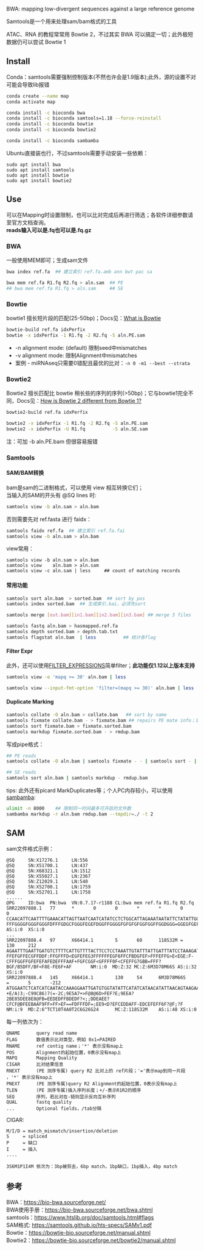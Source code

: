 
BWA: mapping low-divergent sequences against a large reference genome

Samtools是一个用来处理sam/bam格式的工具

ATAC、RNA 的教程常常用 Bowtie 2，不过其实 BWA 可以搞定一切；此外极短数据仍可以尝试 Bowtie 1

## Install
Conda：samtools需要强制控制版本(不然也许会是1.9版本);此外，源的设置不对可能会导致lib报错
```bash
conda create --name map
conda activate map

conda install -c bioconda bwa       
conda install -c bioconda samtools=1.18 --force-reinstall
conda install -c bioconda bowtie
conda install -c bioconda bowtie2 

conda install -c bioconda sambamba
```
Ubuntu直接装也行，不过samtools需要手动安装一些依赖：
```
sudo apt install bwa      
sudo apt install samtools  
sudo apt install bowtie
sudo apt install bowtie2
```

## Use
可以在Mapping时设置限制，也可以比对完成后再进行筛选；各软件详细参数请至官方文档查询。    
**reads输入可以是.fq也可以是.fq.gz**
### BWA
一般使用MEM即可；生成sam文件
```bash
bwa index ref.fa  ## 建立索引 ref.fa.amb ann bwt pac sa

bwa mem ref.fa R1.fq R2.fq > aln.sam  ## PE
## bwa mem ref.fa R1.fq > aln.sam     ## SE
```


### Bowtie
bowtie1 擅长短片段的匹配(25-50bp)；Docs见：[What is Bowtie](https://bowtie-bio.sourceforge.net/manual.shtml#what-is-bowtie)
```bash
bowtie-build ref.fa idxPerfix
bowtie -x idxPerfix -1 R1.fq -2 R2.fq -S aln.PE.sam 
```
* -n alignment mode: (default) 限制seed中mismatches
* -v alignment mode: 限制Alignment中mismatches
* 案例 - miRNAseq只需要0错配且最优的比对：```-n 0 -m1 --best --strata```


### Bowtie2
Bowtie2 擅长匹配比 bowtie 稍长些的序列的序列(>50bp)；它与bowtie1完全不同，Docs见：[How is Bowtie 2 different from Bowtie 1?](https://bowtie-bio.sourceforge.net/bowtie2/manual.shtml#how-is-bowtie-2-different-from-bowtie-1)
```bash
bowtie2-build ref.fa idxPerfix

bowtie2 -x idxPerfix -1 R1.fq -2 R2.fq -S aln.PE.sam 
bowtie2 -x idxPerfix -U R1.fq          -S aln.SE.sam
```
注：可加 -b aln.PE.bam 但很容易报错



### Samtools


#### SAM/BAM转换
bam是sam的二进制格式，可以使用 view 相互转换它们；   
当输入的SAM的开头有 @SQ lines 时:
```bash
samtools view -b aln.sam > aln.bam
```
否则需要先对 ref.fasta 进行 faidx：
```bash
samtools faidx ref.fa  ## 建立索引 ref.fa.fai
samtools view -b aln.sam > aln.bam
```

view常用： 
```
samtools view -b aln.sam > aln.bam
samtools view    aln.bam > aln.sam
samtools view -c aln.sam | less     ## count of matching records
```



#### 常用功能

```bash
samtools sort aln.bam  > sorted.bam  ## sort by pos
samtools index sorted.bam  ## 生成索引.bai，必须先sort

samtools merge [out.bam][in1.bam][in2.bam][in3.bam] ## merge 3 files

samtools fastq aln.bam > hasmapped.ref.fa
samtools depth sorted.bam > depth.tab.txt
samtools flagstat aln.bam  | less          ## 统计各flag
```


#### Filter Expr
此外，还可以使用[FILTER_EXPRESSIONS](https://www.htslib.org/doc/samtools.html#FILTER_EXPRESSIONS)简单filter；**此功能仅1.12以上版本支持**

```bash
samtools view -e 'mapq >= 30' aln.bam | less

samtools view --input-fmt-option 'filter=(mapq >= 30)' aln.bam | less
```



#### Duplicate Marking
```bash
samtools collate -O aln.bam > collate.bam   ## sort by name
samtools fixmate collate.bam - > fixmate.bam ## repairs PE mate info；需要先collate
samtools sort fixmate.bam > fixmate.sorted.bam
samtools markdup fixmate.sorted.bam - > rmdup.bam
```

写成pipe格式：
```bash
## PE reads
samtools collate -O aln.bam | samtools fixmate - - | samtools sort - | samtools markdup - rmdup.bam

## SE reads
samtools sort aln.bam | samtools markdup - rmdup.bam
```

tips: 此外还有picard MarkDuplicates等；个人PC内存较小，可以使用[sambamba](http://lomereiter.github.io/sambamba/docs/sambamba-markdup.html):
```bash
ulimit -n 8000    ## 限制同一时间最多可开启的文件数
sambamba markdup -r aln.bam rmdup.bam --tmpdir=./ -t 2
```

## SAM
sam文件格式示例：
```
@SQ     SN:X17276.1     LN:556
@SQ     SN:X51700.1     LN:437
@SQ     SN:X68321.1     LN:1512
@SQ     SN:X55027.1     LN:2367
@SQ     SN:Z12029.1     LN:540
@SQ     SN:X52700.1     LN:1759
@SQ     SN:X52701.1     LN:1758
......
@PG     ID:bwa  PN:bwa  VN:0.7.17-r1188 CL:bwa mem ref.fa R1.fq R2.fq
SRR22097888.1   77      *       0       0       *       *       0       0       CCAACATTCAATTTTGAAACATTAGTTAATCAATCATATCCTCTGGCATTAGAAATAATATTCTATATTGGATTTTTTATTGCTTTTGCTGTCAAATTACCGATTATTCCTTTACATACATGGTTACCGGATACCCATGGAGAAGCACAT  FFFGGGGFGGGFGGGFDFFFGDGCFGGGFEGEFDGGFFGGGGFGFGFGFGGFGGFFGGDGGG=GGEGFGEFDFGGGGGDEGFEGGFGGFGGFFFGFGFFGGGFFGGFGFGGGGFGGDGGEFGGFGEGGGFGGGGGGGAGGGGFFGGGGG;  AS:i:0  XS:i:0
...
SRR22097888.4   97      X66414.1        5       60      118S32M =       130     212     AGAATTTGAATTGATGTCTTTTCATTGTTTTACTTCCTCCTAAATTGTATTTATTGATTTATCCTAAAGATTTCATTTCAATAGGAATTTGGTTATTCACCATGCACGAGGATCCCCGCTAAGCATCCATGGCTGAATGGTTAAAGCGCC       FFEFGFFECGFFDDF:FFGFFFD<EGFEFEG3FFFFFFEGF6FFCFBDGFEF>FFFEFFG>E<EGE:F-CFFFGGFFGFEFEFAFEDEFFFAAF+FGFCGGF<GFFFF0F<CFEFFG7GBB=FFF?BGF/B5DFF/BF<F8E-FE6F+AF       NM:i:0  MD:Z:32 MC:Z:6M3D78M66S AS:i:32 XS:i:0
SRR22097888.4   145     X66414.1        130     54      6M3D78M66S      =       5       -212    ATGGAATCTCATCATCAATACCAAAGGAATTGATGTGGTATATTCATATCATAACATATTAACAGTAAGAACTAGCATTCTTATCATAATCATATCTCATATCATATAATTCATAATCGTATCTCATATCATAGAATTCATAATCGTATC       +E/A)3;-C99C86)7(=-2C;9E5A7+>F@8@6D>FEF?E;9EEA?2BE85DEE8E8@FB=EEDEDFFBDEDF?<;;DDEAEE?CFCF@BFEEBAAF9FF>FF>EF==FDFFFDF=;EE9<D?EFCEDDAFF-EDCEFEFF6F?@F;?F       NM:i:9  MD:Z:6^TCT10T4A0T2C6G26G24      MC:Z:118S32M    AS:i:48 XS:i:0
```
每一列依次为：
```
QNAME      query read name
FLAG       数值表示比对类型，例如 0x1=PAIRED
RNAME      ref contig name；'*' 表示没有map上
POS        Alignment的起始位置，0表示没有map上
MAPQ       Mapping Quality
CIGAR      比对结果信息
RNEXT      (PE 测序专属) query R2 比对上的 ref片段；'='表示map到同一片段 ，'*' 表示没有map上
PNEXT      (PE 测序专属)query R2 Alignment的起始位置，0表示没有map上
TLEN       (PE 测序专属)插入序列长度；+/-表示R1R2的顺序
SEQ        序列，若比对在-链则显示反向互补序列
QUAL       fastq quality
...        Optional fields，/tab分隔
```
CIGAR:
```
M/I/D = match_mismatch/insertion/deletion
S     = spliced
P     = 缺口
I     = 插入
....

3S6M1P1I4M 依次为：3bp被剪去，6bp match，1bp缺口，1bp插入，4bp match
```



## 参考
BWA：https://bio-bwa.sourceforge.net/   
BWA使用手册：https://bio-bwa.sourceforge.net/bwa.shtml  
samtools：https://www.htslib.org/doc/samtools.html#flags  
SAM格式: https://samtools.github.io/hts-specs/SAMv1.pdf   
Bowtie：https://bowtie-bio.sourceforge.net/manual.shtml  
Bowtie2：https://bowtie-bio.sourceforge.net/bowtie2/manual.shtml 
